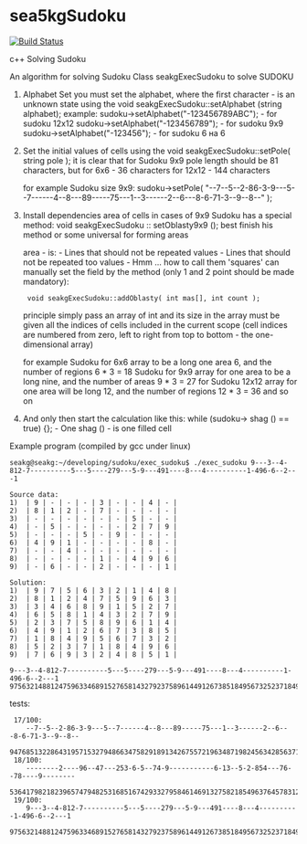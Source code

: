 sea5kgSudoku
=============

[![Build Status](https://api.travis-ci.com/sea-kg/sea5kgSudoku.svg?branch=master)](https://travis-ci.com/sea-kg/sea5kgSudoku)

c++ Solving Sudoku

An algorithm for solving Sudoku 
Class seakgExecSudoku to solve SUDOKU


1. Alphabet Set
    you must set the alphabet, where the first character - is an unknown state
    using the void seakgExecSudoku::setAlphabet (string alphabet);
    example:
        sudoku->setAlphabet("-123456789ABC"); - for sudoku 12x12 
        sudoku->setAlphabet("-123456789"); - for sudoku 9x9
        sudoku->setAlphabet("-123456"); - for sudoku 6 на 6
        
2. Set the initial values ​​of cells
    using the void seakgExecSudoku::setPole( string pole );
    it is clear that for Sudoku 9x9 pole length should be 81 characters, but for 6x6 - 36 characters for 12x12 - 144 characters

    for example Sudoku size 9x9:
        sudoku->setPole( "--7--5--2-86-3-9---5--7------4--8---89-----75---1--3------2--6---8-6-71-3--9--8--" ); 

3. Install dependencies area of ​​cells
    in cases of 9x9 Sudoku has a special method: void seakgExecSudoku :: setOblasty9x9 ();
    best finish his method or some universal for forming areas

    area - is:
        - Lines that should not be repeated values
        - Lines that should not be repeated too values
        - Hmm ... how to call them 'squares'
    can manually set the field by the method (only 1 and 2 point should be made mandatory):

        void seakgExecSudoku::addOblasty( int mas[], int count );
        
    principle simply pass an array of int and its size in the array must be given all the indices of cells included in the current scope (cell indices are numbered from zero, left to right from top to bottom - the one-dimensional array)

    for example
        Sudoku for 6x6 array to be a long one area 6, and the number of regions 6 * 3 = 18
        Sudoku for 9x9 array for one area to be a long nine, and the number of areas 9 * 3 = 27
        for Sudoku 12x12 array for one area will be long 12, and the number of regions 12 * 3 = 36
        and so on

4. And only then start the calculation like this:
    while (sudoku-> shag () == true) {}; - One shag () - is one filled cell


Example program (compiled by gcc under linux)
```
seakg@seakg:~/developing/sudoku/exec_sudoku$ ./exec_sudoku 9---3--4-812-7----------5---5----279---5-9---491----8---4----------1-496-6--2---1

Source data:
1)  | 9 | - | - | - | 3 | - | - | 4 | - |
2)  | 8 | 1 | 2 | - | 7 | - | - | - | - |
3)  | - | - | - | - | - | - | 5 | - | - |
4)  | - | 5 | - | - | - | - | 2 | 7 | 9 |
5)  | - | - | - | 5 | - | 9 | - | - | - |
6)  | 4 | 9 | 1 | - | - | - | - | 8 | - |
7)  | - | - | 4 | - | - | - | - | - | - |
8)  | - | - | - | - | 1 | - | 4 | 9 | 6 |
9)  | - | 6 | - | - | 2 | - | - | - | 1 |

Solution:
1)  | 9 | 7 | 5 | 6 | 3 | 2 | 1 | 4 | 8 |
2)  | 8 | 1 | 2 | 4 | 7 | 5 | 9 | 6 | 3 |
3)  | 3 | 4 | 6 | 8 | 9 | 1 | 5 | 2 | 7 |
4)  | 6 | 5 | 8 | 1 | 4 | 3 | 2 | 7 | 9 |
5)  | 2 | 3 | 7 | 5 | 8 | 9 | 6 | 1 | 4 |
6)  | 4 | 9 | 1 | 2 | 6 | 7 | 3 | 8 | 5 |
7)  | 1 | 8 | 4 | 9 | 5 | 6 | 7 | 3 | 2 |
8)  | 5 | 2 | 3 | 7 | 1 | 8 | 4 | 9 | 6 |
9)  | 7 | 6 | 9 | 3 | 2 | 4 | 8 | 5 | 1 |

9---3--4-812-7----------5---5----279---5-9---491----8---4----------1-496-6--2---1
975632148812475963346891527658143279237589614491267385184956732523718496769324851
```

tests:
```
 17/100:
    --7--5--2-86-3-9---5--7------4--8---89-----75---1--3------2--6---8-6-71-3--9--8--
    947685132286431957153279486634758291891342675572196348719824563428563719365917824
 18/100:
    --------2----96--47---253-6-5--74-9-----------6-13--5-2-854---76--78----9--------
    536417982182396574794825316851674293327958461469132758218549637645783129973261845
 19/100:
    9---3--4-812-7----------5---5----279---5-9---491----8---4----------1-496-6--2---1
    975632148812475963346891527658143279237589614491267385184956732523718496769324851
```


